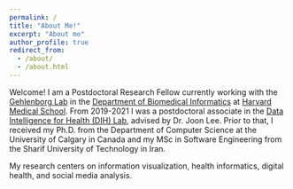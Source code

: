 ```yaml
---
permalink: /
title: "About Me!"
excerpt: "About me"
author_profile: true
redirect_from: 
  - /about/
  - /about.html
---
```


Welcome! I am a Postdoctoral Research Fellow currently working with the [Gehlenborg Lab](http://gehlenborglab.org/) in the [Department of Biomedical Informatics](http://dbmi.hms.harvard.edu/) at [Harvard Medical School](http://hms.harvard.edu/). From 2019-2021 I was a postdoctoral associate in the [Data Intelligence for Health (DIH) Lab](https://cumming.ucalgary.ca/lab/dih/dih), advised by Dr. Joon Lee. 
Prior to that, I received my Ph.D. from the Department of Computer Science at the University of Calgary in Canada and my MSc in Software Engineering from the Sharif University of Technology in Iran. 


My research centers on information visualization, health informatics, digital health, and social media analysis.